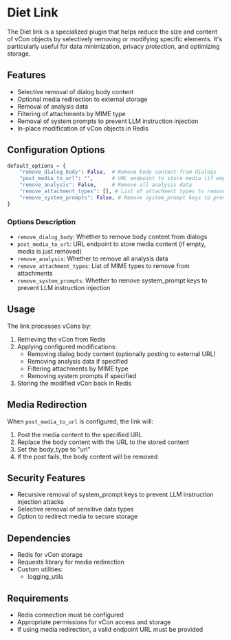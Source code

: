 # Diet Link

The Diet link is a specialized plugin that helps reduce the size and content of vCon objects by selectively removing or modifying specific elements. It's particularly useful for data minimization, privacy protection, and optimizing storage.

## Features

- Selective removal of dialog body content
- Optional media redirection to external storage
- Removal of analysis data
- Filtering of attachments by MIME type
- Removal of system prompts to prevent LLM instruction injection
- In-place modification of vCon objects in Redis

## Configuration Options

```python
default_options = {
    "remove_dialog_body": False,  # Remove body content from dialogs
    "post_media_to_url": "",      # URL endpoint to store media (if empty, media is just removed)
    "remove_analysis": False,     # Remove all analysis data
    "remove_attachment_types": [], # List of attachment types to remove (e.g., ["image/jpeg", "audio/mp3"])
    "remove_system_prompts": False, # Remove system_prompt keys to prevent LLM instruction insertion
}
```

### Options Description

- `remove_dialog_body`: Whether to remove body content from dialogs
- `post_media_to_url`: URL endpoint to store media content (if empty, media is just removed)
- `remove_analysis`: Whether to remove all analysis data
- `remove_attachment_types`: List of MIME types to remove from attachments
- `remove_system_prompts`: Whether to remove system_prompt keys to prevent LLM instruction injection

## Usage

The link processes vCons by:
1. Retrieving the vCon from Redis
2. Applying configured modifications:
   - Removing dialog body content (optionally posting to external URL)
   - Removing analysis data if specified
   - Filtering attachments by MIME type
   - Removing system prompts if specified
3. Storing the modified vCon back in Redis

## Media Redirection

When `post_media_to_url` is configured, the link will:
1. Post the media content to the specified URL
2. Replace the body content with the URL to the stored content
3. Set the body_type to "url"
4. If the post fails, the body content will be removed

## Security Features

- Recursive removal of system_prompt keys to prevent LLM instruction injection attacks
- Selective removal of sensitive data types
- Option to redirect media to secure storage

## Dependencies

- Redis for vCon storage
- Requests library for media redirection
- Custom utilities:
  - logging_utils

## Requirements

- Redis connection must be configured
- Appropriate permissions for vCon access and storage
- If using media redirection, a valid endpoint URL must be provided 
